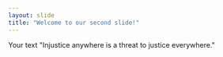 ```yaml
---
layout: slide
title: "Welcome to our second slide!"
---
```

Your text
"Injustice anywhere is a threat to justice everywhere."
